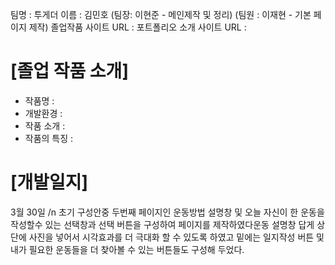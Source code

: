 팀명 : 투게더
이름 : 김민호 (팀장: 이현준 - 메인제작 및 정리) (팀원 : 이재현 - 기본 페이지 제작)
졸업작품 사이트 URL : 
포트폴리오 소개 사이트 URL :

# [졸업 작품 소개]
- 작품명 : 
- 개발환경 :
- 작품 소개 :
- 작품의 특징 :

# [개발일지]

3월 30일 /n
초기 구성안중 두번째 페이지인 운동방법 설명창 및 오늘 자신이 한 운동을 작성할수 있는 선택창과 선택 버튼을 구성하여 페이지를 제작하였다운동 설명창 답게 상단에 사진을 넣어서 시각효과를 더 극대화 할 수 있도록 하였고 밑에는 일지작성 버튼 및 내가 필요한 운동들을 더 찾아볼 수 있는 버튼들도 구성해 두었다.
